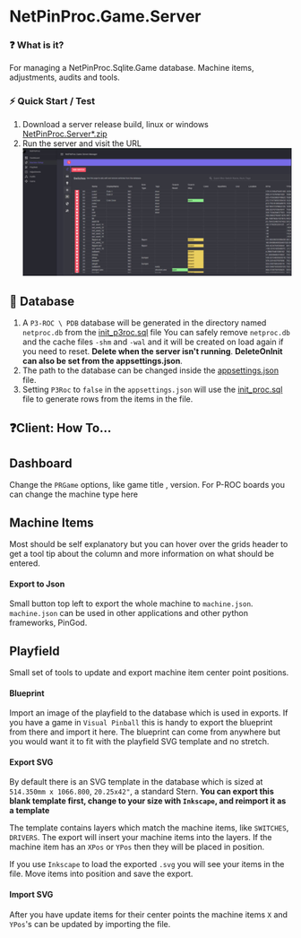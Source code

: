 # NetPinProc.Game.Server
### ❓ What is it?
For managing a NetPinProc.Sqlite.Game database. Machine items, adjustments, audits and tools.

### ⚡ Quick Start / Test
1. Download a server release build, linux or windows [NetPinProc.Server*.zip](https://github.com/FlippingFlips/NetPinProc/releases)
2. Run the server and visit the URL 
![](screen1.jpg)
## 💾 Database
1. A `P3-ROC \ PDB` database will be generated in the directory named `netproc.db` from the
[init_p3roc.sql](NetPinProc.Game.Manager.Server/sql/init_proc.sql) file
You can safely remove `netproc.db` and the cache files `-shm` and `-wal` and it will be created on load again if you need to reset.
**Delete when the server isn't running**.
**DeleteOnInit can also be set from the appsettings.json**.
2. The path to the database can be changed inside the [appsettings.json](appsettings.json) file.
3. Setting `P3Roc` to `false` in the `appsettings.json` will use the [init_proc.sql](NetPinProc.Game.Manager.Server/sql/init_proc.sql) file
to generate rows from the items in the file.
## ❓Client: How To...
## Dashboard
Change the `PRGame` options, like game title , version. For P-ROC boards you can change the machine type here
## Machine Items
Most should be self explanatory but you can hover over the grids header to get a tool tip about the column
and more information on what should be entered.
#### Export to Json
Small button top left to export the whole machine to `machine.json`.
`machine.json` can be used in other applications and other python frameworks, PinGod.
## Playfield
Small set of tools to update and export machine item center point positions.
#### Blueprint
Import an image of the playfield to the database which is used in exports.
If you have a game in `Visual Pinball` this is handy to export the blueprint from there and import it here.
The blueprint can come from anywhere but you would want it to fit with the playfield SVG template and no stretch.
#### Export SVG
By default there is an SVG template in the database which is sized at `514.350mm x 1066.800`, `20.25x42"`, a standard Stern.
**You can export this blank template first, change to your size with `Inkscape`, and reimport it as a template**

The template contains layers which match the machine items, like `SWITCHES`, `DRIVERS`.
The export will insert your machine items into the layers.
If the machine item has an `XPos` or `YPos` then they will be placed in position.

If you use `Inkscape` to load the exported `.svg` you will see your items in the file.
Move items into position and save the export.
#### Import SVG
After you have update items for their center points the machine items `X` and `YPos`'s can be updated by importing the file.


